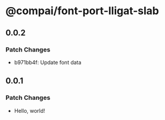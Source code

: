 # @compai/font-port-lligat-slab

## 0.0.2

### Patch Changes

- b971bb4f: Update font data

## 0.0.1

### Patch Changes

- Hello, world!
